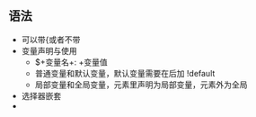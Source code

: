 ## 语法
- 可以带{或者不带
- 变量声明与使用
	- $+变量名+: +变量值
	- 普通变量和默认变量，默认变量需要在后加 !default
	- 局部变量和全局变量，元素里声明为局部变量，元素外为全局
- 选择器嵌套
- 